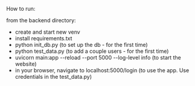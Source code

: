 How to run: 

from the backend directory:
- create and start new venv
- install requirements.txt
- python init_db.py (to set up the db - for the first time)
- python test_data.py (to add a couple users - for the first time)
- uvicorn main:app --reload --port 5000 --log-level info   (to start the website)
- in your browser, navigate to localhost:5000/login (to use the app. Use credentials in the test_data.py)
